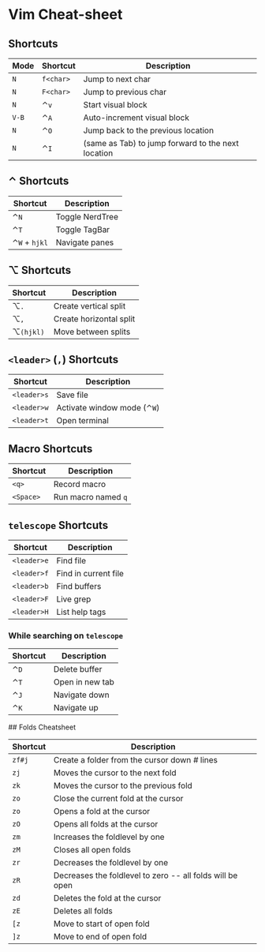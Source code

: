# Vim Cheat-sheet

## Shortcuts

| Mode | Shortcut | Description |
| --- | --- | --- |
| `N` | `f<char>` | Jump to next char |
| `N` | `F<char>` | Jump to previous char |
| `N` | ⌃`v` | Start visual block |
| `V-B` | ⌃`A` | Auto-increment visual block |
| `N` | ⌃`O` | Jump back to the previous location |
| `N` | ⌃`I` | (same as Tab) to jump forward to the next location |

## ⌃ Shortcuts

| Shortcut | Description |
| --- | --- |
| ⌃`N` | Toggle NerdTree |
| ⌃`T` | Toggle TagBar |
| ⌃`W` + `hjkl` | Navigate panes |

## ⌥ Shortcuts

| Shortcut | Description |
| --- | --- |
| ⌥`.` | Create vertical split |
| ⌥`,` | Create horizontal split |
| ⌥`(hjkl)` | Move between splits |

## `<leader>` (`,`) Shortcuts

| Shortcut | Description |
| --- | --- |
| `<leader>s` | Save file |
| `<leader>w` | Activate window mode (⌃`W`) |
| `<leader>t` | Open terminal |

## Macro Shortcuts

| Shortcut | Description |
| --- | --- |
| `<q>` | Record macro |
| `<Space>` | Run macro named `q` |

## `telescope` Shortcuts

| Shortcut | Description |
| --- | --- |
| `<leader>e` | Find file |
| `<leader>f` | Find in current file |
| `<leader>b` | Find buffers |
| `<leader>F` | Live grep |
| `<leader>H` | List help tags |

### While searching on `telescope`

| Shortcut | Description |
| --- | --- |
| ⌃`D` | Delete buffer |
| ⌃`T` | Open in new tab |
| ⌃`J` | Navigate down |
| ⌃`K` | Navigate up |

## Folds Cheatsheet


| Shortcut | Description |
| --- | --- |
| `zf#j` | Create a folder from the cursor down _#_ lines |
| `zj` | Moves the cursor to the next fold |
| `zk` | Moves the cursor to the previous fold |
| `zo` | Close the current fold at the cursor |
| `zo` | Opens a fold at the cursor |
| `zO` | Opens all folds at the cursor |
| `zm` | Increases the foldlevel by one |
| `zM` | Closes all open folds |
| `zr` | Decreases the foldlevel by one |
| `zR` | Decreases the foldlevel to zero -- all folds will be open |
| `zd` | Deletes the fold at the cursor |
| `zE` | Deletes all folds |
| `[z` | Move to start of open fold |
| `]z` | Move to end of open fold |

